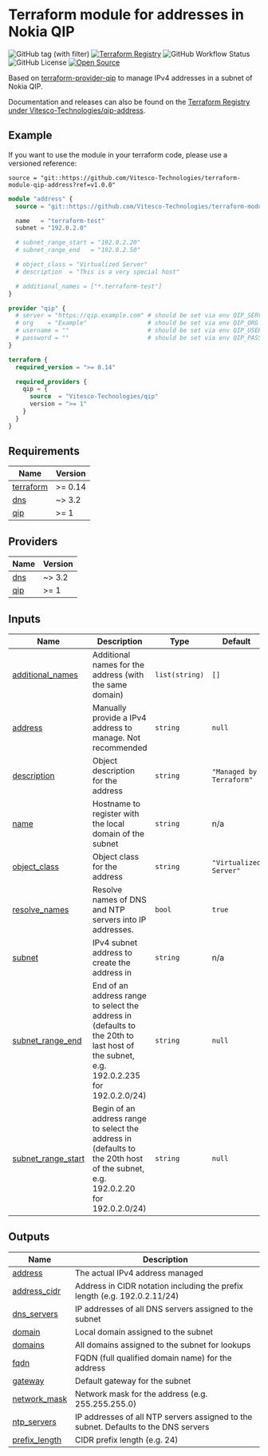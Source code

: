 # Terraform module for addresses in Nokia QIP

![GitHub tag (with filter)](https://img.shields.io/github/v/release/Vitesco-Technologies/terraform-module-qip-address)
[![Terraform Registry](https://img.shields.io/badge/Terraform_Registry-Vitesco--Technologies%2Fqip--address-blue)][terraform-registry]
![GitHub Workflow Status](https://img.shields.io/github/actions/workflow/status/Vitesco-Technologies/terraform-module-qip-address/terraform-test.yml)
![GitHub License](https://img.shields.io/github/license/Vitesco-Technologies/terraform-module-qip-address)
[![Open Source](https://img.shields.io/badge/Vitesco_Technologies-open--source-yellow)](https://github.com/Vitesco-Technologies)

Based on [terraform-provider-qip](https://github.com/Vitesco-Technologies/terraform-provider-qip) to manage IPv4 addresses in a subnet of Nokia QIP.

Documentation and releases can also be found on the [Terraform Registry under Vitesco-Technologies/qip-address][terraform-registry].

[terraform-registry]: https://registry.terraform.io/modules/Vitesco-Technologies/qip-address/module/latest

<!-- BEGIN_TF_DOCS -->
## Example

<!-- x-release-please-start-version -->

If you want to use the module in your terraform code, please use a versioned reference:

```
source = "git::https://github.com/Vitesco-Technologies/terraform-module-qip-address?ref=v1.0.0"
```

<!-- x-release-please-end -->

```terraform
module "address" {
  source = "git::https://github.com/Vitesco-Technologies/terraform-module-qip-address"

  name   = "terraform-test"
  subnet = "192.0.2.0"

  # subnet_range_start = "192.0.2.20"
  # subnet_range_end   = "192.0.2.50"

  # object_class = "Virtualized Server"
  # description  = "This is a very special host"

  # additional_names = ["*.terraform-test"]
}

provider "qip" {
  # server = "https://qip.example.com" # should be set via env QIP_SERVER
  # org    = "Example"                 # should be set via env QIP_ORG
  # username = ""                      # should be set via env QIP_USERNAME
  # password = ""                      # should be set via env QIP_PASSWORD
}

terraform {
  required_version = ">= 0.14"

  required_providers {
    qip = {
      source  = "Vitesco-Technologies/qip"
      version = ">= 1"
    }
  }
}
```

## Requirements

| Name | Version |
|------|---------|
| <a name="requirement_terraform"></a> [terraform](#requirement\_terraform) | >= 0.14 |
| <a name="requirement_dns"></a> [dns](#requirement\_dns) | ~> 3.2 |
| <a name="requirement_qip"></a> [qip](#requirement\_qip) | >= 1 |

## Providers

| Name | Version |
|------|---------|
| <a name="provider_dns"></a> [dns](#provider\_dns) | ~> 3.2 |
| <a name="provider_qip"></a> [qip](#provider\_qip) | >= 1 |

## Inputs

| Name | Description | Type | Default | Required |
|------|-------------|------|---------|:--------:|
| <a name="input_additional_names"></a> [additional\_names](#input\_additional\_names) | Additional names for the address (with the same domain) | `list(string)` | `[]` | no |
| <a name="input_address"></a> [address](#input\_address) | Manually provide a IPv4 address to manage. Not recommended | `string` | `null` | no |
| <a name="input_description"></a> [description](#input\_description) | Object description for the address | `string` | `"Managed by Terraform"` | no |
| <a name="input_name"></a> [name](#input\_name) | Hostname to register with the local domain of the subnet | `string` | n/a | yes |
| <a name="input_object_class"></a> [object\_class](#input\_object\_class) | Object class for the address | `string` | `"Virtualized Server"` | no |
| <a name="input_resolve_names"></a> [resolve\_names](#input\_resolve\_names) | Resolve names of DNS and NTP servers into IP addresses. | `bool` | `true` | no |
| <a name="input_subnet"></a> [subnet](#input\_subnet) | IPv4 subnet address to create the address in | `string` | n/a | yes |
| <a name="input_subnet_range_end"></a> [subnet\_range\_end](#input\_subnet\_range\_end) | End of an address range to select the address in (defaults to the 20th to last host of the subnet, e.g. 192.0.2.235 for 192.0.2.0/24) | `string` | `null` | no |
| <a name="input_subnet_range_start"></a> [subnet\_range\_start](#input\_subnet\_range\_start) | Begin of an address range to select the address in (defaults to the 20th host of the subnet, e.g. 192.0.2.20 for 192.0.2.0/24) | `string` | `null` | no |

## Outputs

| Name | Description |
|------|-------------|
| <a name="output_address"></a> [address](#output\_address) | The actual IPv4 address managed |
| <a name="output_address_cidr"></a> [address\_cidr](#output\_address\_cidr) | Address in CIDR notation including the prefix length (e.g. 192.0.2.11/24) |
| <a name="output_dns_servers"></a> [dns\_servers](#output\_dns\_servers) | IP addresses of all DNS servers assigned to the subnet |
| <a name="output_domain"></a> [domain](#output\_domain) | Local domain assigned to the subnet |
| <a name="output_domains"></a> [domains](#output\_domains) | All domains assigned to the subnet for lookups |
| <a name="output_fqdn"></a> [fqdn](#output\_fqdn) | FQDN (full qualified domain name) for the address |
| <a name="output_gateway"></a> [gateway](#output\_gateway) | Default gateway for the subnet |
| <a name="output_network_mask"></a> [network\_mask](#output\_network\_mask) | Network mask for the address (e.g. 255.255.255.0) |
| <a name="output_ntp_servers"></a> [ntp\_servers](#output\_ntp\_servers) | IP addresses of all NTP servers assigned to the subnet. Defaults to the DNS servers |
| <a name="output_prefix_length"></a> [prefix\_length](#output\_prefix\_length) | CIDR prefix length (e.g. 24) |
<!-- END_TF_DOCS -->
